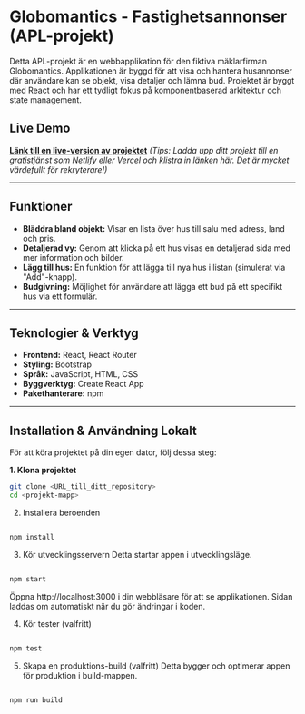 # Globomantics - Fastighetsannonser (APL-projekt)

Detta APL-projekt är en webbapplikation för den fiktiva mäklarfirman Globomantics. Applikationen är byggd för att visa och hantera husannonser där användare kan se objekt, visa detaljer och lämna bud. Projektet är byggt med React och har ett tydligt fokus på komponentbaserad arkitektur och state management.

## Live Demo

**[Länk till en live-version av projektet](https://din-live-länk-här.com)** *(Tips: Ladda upp ditt projekt till en gratistjänst som Netlify eller Vercel och klistra in länken här. Det är mycket värdefullt för rekryterare!)*

---

## Funktioner

* **Bläddra bland objekt:** Visar en lista över hus till salu med adress, land och pris.
* **Detaljerad vy:** Genom att klicka på ett hus visas en detaljerad sida med mer information och bilder.
* **Lägg till hus:** En funktion för att lägga till nya hus i listan (simulerat via "Add"-knapp).
* **Budgivning:** Möjlighet för användare att lägga ett bud på ett specifikt hus via ett formulär.

---

## Teknologier & Verktyg

* **Frontend:** React, React Router
* **Styling:** Bootstrap
* **Språk:** JavaScript, HTML, CSS
* **Byggverktyg:** Create React App
* **Pakethanterare:** npm

---

## Installation & Användning Lokalt

För att köra projektet på din egen dator, följ dessa steg:

**1. Klona projektet**
```bash
git clone <URL_till_ditt_repository>
cd <projekt-mapp>
```
2. Installera beroenden
```Bash

npm install
```
3. Kör utvecklingsservern
Detta startar appen i utvecklingsläge.
```Bash

npm start
```
Öppna http://localhost:3000 i din webbläsare för att se applikationen. Sidan laddas om automatiskt när du gör ändringar i koden.

4. Kör tester (valfritt)
```Bash

npm test
```
5. Skapa en produktions-build (valfritt)
Detta bygger och optimerar appen för produktion i build-mappen.
```Bash

npm run build
```
